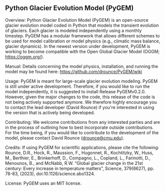 ## Python Glacier Evolution Model (PyGEM)

Overview: Python Glacier Evolution Model (PyGEM) is an open-source glacier evolution model coded in Python that models the transient evolution of glaciers. Each glacier is modeled independently using a monthly timestep. PyGEM has a modular framework that allows different schemes to be used for model calibration or model physics (e.g., climatic mass balance, glacier dynamics).  In the newest version under development, PyGEM is working to become compatible with the Open Global Glacier Model (OGGM; https://oggm.org/).

Manual: Details concerning the model physics, installation, and running the model may be found here: https://github.com/drounce/PyGEM/wiki

Usage: PyGEM is meant for large-scale glacier evolution modeling.  PyGEM is still under active development.  Therefore, if you would like to run the model independently, it is suggested to install Release PyGEMv0.2.0.  However, given the major changes to the code, this release of the code is not being actively supported anymore.  We therefore highly encourage you to contact the lead developer (David Rounce) if you're interested in using the version that is actively being developed.

Contributing: We welcome contributions from any interested parties and are in the process of outlining how to best incorporate outside contributions. For the time being, if you would like to contribute to the development of the model, please contact David Rounce (drounce@cmu.edu).

Credits: If using PyGEM for scientific applications, please cite the following:
Rounce, D.R., Hock, R., Maussion, F., Hugonnet, R., Kochtitzky, W., Huss, M., Berthier, E., Brinkerhoff, D., Compagno, L., Copland, L., Farinotti, D., Menounos, B., and McNabb, R.W. “Global glacier change in the 21st century: Every increase in temperature matters”, Science, 379(6627), pp. 78-83, (2023), doi:10.1126/science.abo1324.

License: PyGEM uses an MIT license.
